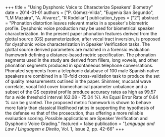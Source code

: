 +++
title = "Using Dysphonic Voice to Characterize Speakers’ Biometry"
date = 2014-01-01
authors = ["P. Gómez-Vilda", "Eugenia San Segundo", "LM Mazaira", "A. Alvarez", "R Rodellar"]
publication_types = ["2"]
abstract = "Phonation distortion leaves relevant marks in a speaker&#39;s biometric profile. Dysphonic voice production may be used for biometrical speaker characterization. In the present paper phonation features derived from the glottal source (GS) parameterization, after vocal tract inversion, is proposed for dysphonic voice characterization in Speaker Verification tasks. The glottal source derived parameters are matched in a forensic evaluation framework defining a distance-based metric specification. The phonation segments used in the study are derived from fillers, long vowels, and other phonation segments produced in spontaneous telephone conversations. Phonated segments from a telephonic database of 100 male Spanish native speakers are combined in a 10-fold cross-validation task to produce the set of quality measurements outlined in the paper. Shimmer, mucosal wave correlate, vocal fold cover biomechanical parameter unbalance and a subset of the GS cepstral profile produce accuracy rates as high as 99.57 for a wide threshold interval (62.08 - 75.04 &#37;). An Equal Error Rate of 0.64 &#37; can be granted. The proposed metric framework is shown to behave more fairly than classical likelihood ratios in supporting the hypothesis of the defense vs that of the prosecution, thus offering a more reliable evaluation scoring. Possible applications are Speaker Verification and Dysphonic Voice Grading."
featured = false
publication = "*Language and Law / Linguagem e Direito*, Vol. 1, Issue 2, pp. 42-66"
+++

